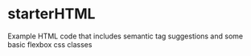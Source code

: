 # starterHTML
Example HTML code that includes semantic tag suggestions
and some basic flexbox css classes
